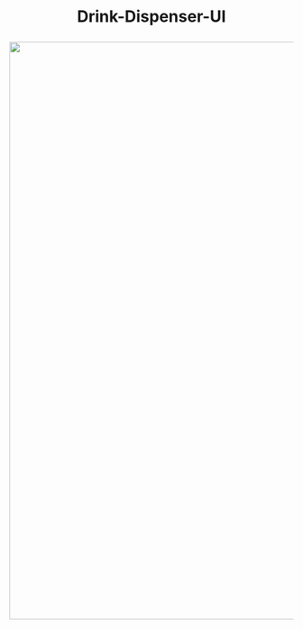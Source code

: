 # <p align="center">Drink-Dispenser-UI</p>

<p align="center"><img src="https://i.ibb.co/27cMkfD/Screenshot-from-2024-07-18-21-14-42.png" width="1024" heigt="768" alt="img1" border="0"></p>

